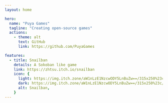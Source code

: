 ```yaml
---
layout: home

hero:
  name: "Puya Games"
  tagline: "Creating open-source games"
  actions:
    - theme: alt
      text: GitHub
      link: https://github.com/PuyaGames

features:
  - title: Snailban
    details: A Sokoban like game
    link: https://zhtsu.itch.io/snailban
    icon: {
      light: https://img.itch.zone/aW1nLzE1NzcwODY5LnBuZw==/315x250%23c/kJXiLN.png,
      dark: https://img.itch.zone/aW1nLzE1NzcwODY5LnBuZw==/315x250%23c/kJXiLN.png,
      alt: Snailban,
    }
---
```


